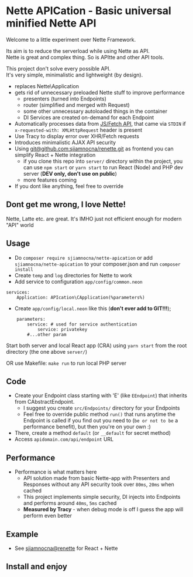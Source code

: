 # Nette APICation - Basic universal minified Nette API
Welcome to a little experiment over Nette Framework.

Its aim is to reduce the serverload while using Nette as API. <br/>
Nette is great and complex thing. So is APItte and other API tools.

This project don't solve every possible API.<br/>
It's very simple, minimalistic and lightweight (by design).

- replaces Nette\Application
- gets rid of unnecessary preloaded Nette stuff to improve performance
    - presenters (turned into Endpoints)
    - router (simplified and merged with Request)
    - some other unnecessary autoloaded things in the container
    - DI Services are created on-demand for each Endpoint
- Automatically processes data from [JS/Fetch API](https://developer.mozilla.org/en-US/docs/Web/API/Fetch_API), that came via `STDIN` if `x-requested-with: XMLHttpRequest` header is present
- Use Tracy to display error over XHR/Fetch requests
- Introduces minimalistic AJAX API security
- Using [git@github.com:sjiamnocna/renette.git](https://github.com/sjiamnocna/renette) as frontend you can simplify React + Nette integration
    - if you clone this repo into `server/` directory within the project, you can use `npm start` or `yarn start` to run React (Node) and PHP dev server (**DEV only, don\'t use on public**)
    - more features coming
- If you dont like anything, feel free to override

## Dont get me wrong, I love Nette!
Nette, Latte etc. are great. It's IMHO just not efficient enough for modern "API" world

## Usage
- Do `composer require sjiamnocna/nette-apication` or add `sjiamnocna/nette-apication` to your composer.json and run `composer install`
- Create `temp` and `log` directories for Nette to work
- Add service to configuration `app/config/common.neon`
```
services:
	Application: APIcation\CApplication(%parameters%)
```
- Create `app/config/local.neon` like this (**don't ever add to GIT!!!**);
```
    parameters:
        service: # used for service authentication
            service: privatekey
        #...other param
```

Start both server and local React app (CRA) using `yarn start` from the root directory (the one above `server/`)

OR use Makefile: `make run` to run local PHP server

## Code
- Create your Endpoint class starting with 'E' (like `EEndpoint`) that inherits from CAbstractEndpoint.
  - I suggest you create `src/Endpoints/` directory for your Endpoints
  - Feel free to override public method `run()` that runs anytime the Endpoint is called if you find out you need to (`be or not to be` a performance benefit), but then you're on your own :)
- There, create a method `default` (or `__default` for secret method)
- Access `apidomain.com/api/endpoint` URL

## Performance
- Performance is what matters here
  - API solution made from basic Nette-app with Presenters and Responses without any API security took over `80ms`, `20ms` when cached
  - This project implements simple security, DI injects into Endpoints and performs around `40ms`, `5ms` cached
  - **Measured by Tracy** - when debug mode is off I guess the app will perform even better

## Example
- See [sjiamnocna@renette](https://github.com/sjiamnocna/renette) for React + Nette

## Install and enjoy
